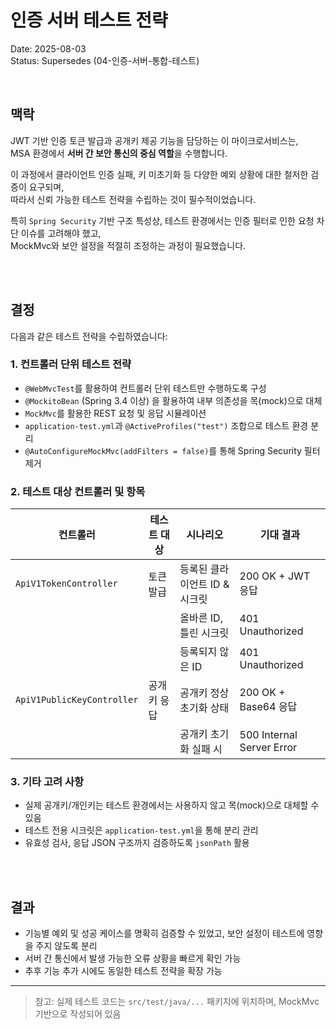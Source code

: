 # 인증 서버 테스트 전략

Date: 2025-08-03  
Status: Supersedes (04-인증-서버-통합-테스트)

<br/>

## 맥락

JWT 기반 인증 토큰 발급과 공개키 제공 기능을 담당하는 이 마이크로서비스는,  
MSA 환경에서 **서버 간 보안 통신의 중심 역할**을 수행합니다.

이 과정에서 클라이언트 인증 실패, 키 미초기화 등 다양한 예외 상황에 대한 철저한 검증이 요구되며,  
따라서 신뢰 가능한 테스트 전략을 수립하는 것이 필수적이었습니다.

특히 `Spring Security` 기반 구조 특성상, 테스트 환경에서는 인증 필터로 인한 요청 차단 이슈를 고려해야 했고,  
MockMvc와 보안 설정을 적절히 조정하는 과정이 필요했습니다.

<br/>
<br/>

## 결정

다음과 같은 테스트 전략을 수립하였습니다:

### 1. 컨트롤러 단위 테스트 전략

- `@WebMvcTest`를 활용하여 컨트롤러 단위 테스트만 수행하도록 구성
- `@MockitoBean` (Spring 3.4 이상) 을 활용하여 내부 의존성을 목(mock)으로 대체
- `MockMvc`를 활용한 REST 요청 및 응답 시뮬레이션
- `application-test.yml`과 `@ActiveProfiles("test")` 조합으로 테스트 환경 분리
- `@AutoConfigureMockMvc(addFilters = false)`를 통해 Spring Security 필터 제거

### 2. 테스트 대상 컨트롤러 및 항목

| 컨트롤러                   | 테스트 대상 | 시나리오                      | 기대 결과                 |
| -------------------------- | ----------- | ----------------------------- | ------------------------- |
| `ApiV1TokenController`     | 토큰 발급   | 등록된 클라이언트 ID & 시크릿 | 200 OK + JWT 응답         |
|                            |             | 올바른 ID, 틀린 시크릿        | 401 Unauthorized          |
|                            |             | 등록되지 않은 ID              | 401 Unauthorized          |
| `ApiV1PublicKeyController` | 공개키 응답 | 공개키 정상 초기화 상태       | 200 OK + Base64 응답      |
|                            |             | 공개키 초기화 실패 시         | 500 Internal Server Error |

### 3. 기타 고려 사항

- 실제 공개키/개인키는 테스트 환경에서는 사용하지 않고 목(mock)으로 대체할 수 있음
- 테스트 전용 시크릿은 `application-test.yml`을 통해 분리 관리
- 유효성 검사, 응답 JSON 구조까지 검증하도록 `jsonPath` 활용

<br/>
<br/>

## 결과

- 기능별 예외 및 성공 케이스를 명확히 검증할 수 있었고, 보안 설정이 테스트에 영향을 주지 않도록 분리
- 서버 간 통신에서 발생 가능한 오류 상황을 빠르게 확인 가능
- 추후 기능 추가 시에도 동일한 테스트 전략을 확장 가능

---

> 참고: 실제 테스트 코드는 `src/test/java/...` 패키지에 위치하며, MockMvc 기반으로 작성되어 있음
